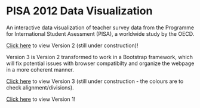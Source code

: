 # PISA 2012 Data Visualization
An interactive data visualization of teacher survey data from the Programme for International Student Asessment (PISA), a worldwide study by the OECD.

[Click here](https://nehal96.github.io/PISA-2012-Data-Visualization/v2/) to view Version 2 (still under construction)!

Version 3 is Version 2 transformed to work in a Bootstrap framework, which will fix potential issues with browser compatibilty and organize the webpage in a more coherent manner. 

[Click here](https://nehal96.github.io/PISA-2012-Data-Visualization/v3/) to view Version 3 (still under construction - the colours are to check alignment/divisions). 

[Click here](https://nehal96.github.io/PISA-2012-Data-Visualization/v1/) to view Version 1!
